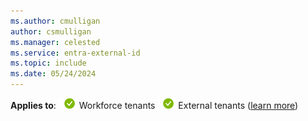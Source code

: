 ```yaml
---
ms.author: cmulligan
author: csmulligan
ms.manager: celested
ms.service: entra-external-id
ms.topic: include
ms.date: 05/24/2024
---
```


**Applies to**: ![Green circle with a white check mark symbol.](../media/common/applies-to-yes.png) Workforce tenants ![Green circle with a white check mark symbol.](../media/common/applies-to-yes.png) External tenants ([learn more](../tenant-configurations.md))